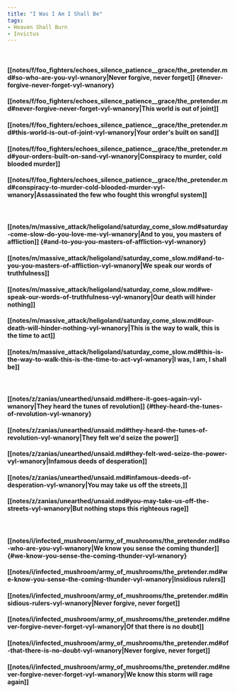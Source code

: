 ```yaml
---
title: "I Was I Am I Shall Be"
tags:
- Heaven Shall Burn
- Invictus
---
```

&nbsp;
#### [[notes/f/foo_fighters/echoes_silence_patience__grace/the_pretender.md#so-who-are-you-vyl-wnanory|Never forgive, never forget]] {#never-forgive-never-forget-vyl-wnanory}
#### [[notes/f/foo_fighters/echoes_silence_patience__grace/the_pretender.md#never-forgive-never-forget-vyl-wnanory|This world is out of joint]]
#### [[notes/f/foo_fighters/echoes_silence_patience__grace/the_pretender.md#this-world-is-out-of-joint-vyl-wnanory|Your order's built on sand]]
#### [[notes/f/foo_fighters/echoes_silence_patience__grace/the_pretender.md#your-orders-built-on-sand-vyl-wnanory|Conspiracy to murder, cold blooded murder]]
#### [[notes/f/foo_fighters/echoes_silence_patience__grace/the_pretender.md#conspiracy-to-murder-cold-blooded-murder-vyl-wnanory|Assassinated the few who fought this wrongful system]]
&nbsp;
#### [[notes/m/massive_attack/heligoland/saturday_come_slow.md#saturday-come-slow-do-you-love-me-vyl-wnanory|And to you, you masters of affliction]] {#and-to-you-you-masters-of-affliction-vyl-wnanory}
#### [[notes/m/massive_attack/heligoland/saturday_come_slow.md#and-to-you-you-masters-of-affliction-vyl-wnanory|We speak our words of truthfulness]]
#### [[notes/m/massive_attack/heligoland/saturday_come_slow.md#we-speak-our-words-of-truthfulness-vyl-wnanory|Our death will hinder nothing]]
#### [[notes/m/massive_attack/heligoland/saturday_come_slow.md#our-death-will-hinder-nothing-vyl-wnanory|This is the way to walk, this is the time to act]]
#### [[notes/m/massive_attack/heligoland/saturday_come_slow.md#this-is-the-way-to-walk-this-is-the-time-to-act-vyl-wnanory|I was, I am, I shall be]]
&nbsp;
#### [[notes/z/zanias/unearthed/unsaid.md#here-it-goes-again-vyl-wnanory|They heard the tunes of revolution]] {#they-heard-the-tunes-of-revolution-vyl-wnanory}
#### [[notes/z/zanias/unearthed/unsaid.md#they-heard-the-tunes-of-revolution-vyl-wnanory|They felt we'd seize the power]]
#### [[notes/z/zanias/unearthed/unsaid.md#they-felt-wed-seize-the-power-vyl-wnanory|Infamous deeds of desperation]]
#### [[notes/z/zanias/unearthed/unsaid.md#infamous-deeds-of-desperation-vyl-wnanory|You may take us off the streets,]]
#### [[notes/z/zanias/unearthed/unsaid.md#you-may-take-us-off-the-streets-vyl-wnanory|But nothing stops this righteous rage]]
&nbsp;
#### [[notes/i/infected_mushroom/army_of_mushrooms/the_pretender.md#so-who-are-you-vyl-wnanory|We know you sense the coming thunder]] {#we-know-you-sense-the-coming-thunder-vyl-wnanory}
#### [[notes/i/infected_mushroom/army_of_mushrooms/the_pretender.md#we-know-you-sense-the-coming-thunder-vyl-wnanory|Insidious rulers]]
#### [[notes/i/infected_mushroom/army_of_mushrooms/the_pretender.md#insidious-rulers-vyl-wnanory|Never forgive, never forget]]
#### [[notes/i/infected_mushroom/army_of_mushrooms/the_pretender.md#never-forgive-never-forget-vyl-wnanory|Of that there is no doubt]]
#### [[notes/i/infected_mushroom/army_of_mushrooms/the_pretender.md#of-that-there-is-no-doubt-vyl-wnanory|Never forgive, never forget]]
#### [[notes/i/infected_mushroom/army_of_mushrooms/the_pretender.md#never-forgive-never-forget-vyl-wnanory|We know this storm will rage again]]

